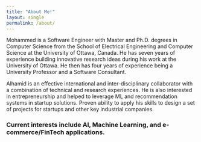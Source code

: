 ```yaml
---
title: "About Me!"
layout: single
permalink: /about/
---
```


Mohammed is a Software Engineer with Master and Ph.D. degrees in Computer Science from the School of Electrical Engineering and Computer Science at the University of Ottawa, Canada. He has seven years of experience building innovative research ideas during his work at the University of Ottawa. He then has four years of experience being a University Professor and a Software Consultant. 

Alhamid is an effective international and inter-disciplinary collaborator with a combination of technical and research experiences. He is also interested in entrepreneurship and helped to leverage ML and recommendation systems in startup solutions. Proven ability to apply his skills to design a set of projects for startups and other key industrial companies. 

### Current interests include AI, Machine Learning, and e-commerce/FinTech applications.
